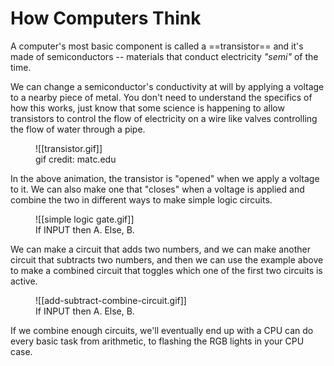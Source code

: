 # How Computers Think

A computer's most basic component is called a ==transistor== and it's made of semiconductors -- materials that conduct electricity *"semi"* of the time.

We can change a semiconductor's conductivity at will by applying a voltage to a nearby piece of metal. You don't need to understand the specifics of how this works, just know that some science is happening to allow transistors to control the flow of electricity on a wire like valves controlling the flow of water through a pipe.

<figure markdown>
![[transistor.gif]]
<figcaption>gif credit: matc.edu</figcaption>
</figure>

In the above animation, the transistor is "opened" when we apply a voltage to it. We can also make one that "closes" when a voltage is applied and combine the two in different ways to make simple logic circuits.

<figure markdown>
![[simple logic gate.gif]]
<figcaption>If INPUT then A. Else, B.</figcaption>
</figure>

We can make a circuit that adds two numbers, and we can make another circuit that subtracts two numbers, and then we can use the example above to make a combined circuit that toggles which one of the first two circuits is active. 

<figure markdown>
![[add-subtract-combine-circuit.gif]]
<figcaption>If INPUT then A. Else, B.</figcaption>
</figure>

If we combine enough circuits, we'll eventually end up with a CPU can do every basic task from arithmetic, to flashing the RGB lights in your CPU case.
